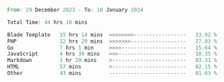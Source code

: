 
<!--START_SECTION:waka-->

```rust
From: 29 December 2023 - To: 18 January 2024

Total Time: 44 hrs 10 mins

Blade Template   15 hrs 14 mins  >>>>>>>>-----------------   33.92 %
PHP              12 hrs 29 mins  >>>>>>>------------------   27.83 %
Go               7 hrs 1 min     >>>>---------------------   15.64 %
JavaScript       4 hrs 39 mins   >>>----------------------   10.35 %
Markdown         1 hr 29 mins    >------------------------   03.31 %
HTML             57 mins         >------------------------   02.15 %
Other            43 mins         -------------------------   01.63 %
```

<!--END_SECTION:waka-->
<!---
Abedmuh/Abedmuh is a ✨ special ✨ repository because its `README.md` (this file) appears on your GitHub profile.
You can click the Preview link to take a look at your changes.
--->
